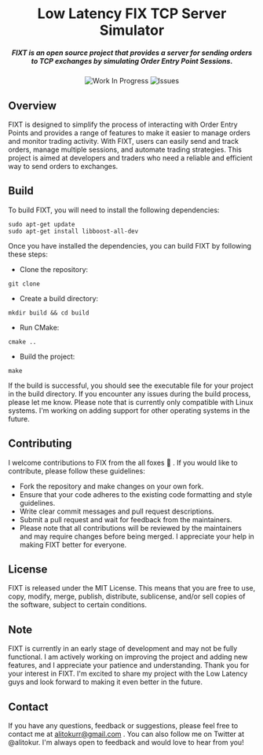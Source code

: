 # 
<div align="center">
<h1>Low Latency FIX TCP Server Simulator</h1>
<h5>  FIXT is an open source project that provides a server for sending orders to TCP exchanges by simulating Order Entry Point Sessions. </h5>
  
![Work In Progress](https://img.shields.io/badge/-WORK%20IN%20PROGRESS-green)
![Issues](https://img.shields.io/bitbucket/issues/alitokur/FIXT)

</div>

## Overview

FIXT is designed to simplify the process of interacting with Order Entry Points and provides a range of features to make it 
easier to manage orders and monitor trading activity. 
With FIXT, users can easily send and track orders, manage multiple sessions, 
and automate trading strategies. This project is aimed at developers and traders who need a 
reliable and efficient way to send orders to exchanges.

## Build
To build FIXT, you will need to install the following dependencies:

```
sudo apt-get update
sudo apt-get install libboost-all-dev
```
Once you have installed the dependencies, you can build FIXT by following these steps:

- Clone the repository: 

```
git clone 
```

- Create a build directory: 

```
mkdir build && cd build
```

- Run CMake: 

```
cmake ..
```

- Build the project: 

```
make
```

If the build is successful, you should see the executable file for your project in the build directory. 
If you encounter any issues during the build process, please let me know.
Please note that is currently only compatible with Linux systems. I'm working on adding support for other operating systems in the future.

## Contributing

I welcome contributions to FIX from the all foxes :fox_face: . If you would like to contribute, please follow these guidelines:

- Fork the repository and make changes on your own fork.
- Ensure that your code adheres to the existing code formatting and style guidelines.
- Write clear commit messages and pull request descriptions.
- Submit a pull request and wait for feedback from the maintainers.
- Please note that all contributions will be reviewed by the maintainers and may require changes before being merged. 
I appreciate your help in making FIXT better for everyone.

## License
FIXT is released under the MIT License. This means that you are free to use, copy, modify, merge, publish, distribute, sublicense, 
and/or sell copies of the software, subject to certain conditions.

## Note 
FIXT is currently in an early stage of development and may not be fully functional. 
I am actively working on improving the project and adding new features, and 
I appreciate your patience and understanding. Thank you for your interest in FIXT. 
I'm excited to share my project with the Low Latency guys and look forward to making it even better in the future.

## Contact
If you have any questions, feedback or suggestions, please feel free to contact me at alitokurr@gmail.com . 
You can also follow me on Twitter at @alitokur. 
I'm always open to feedback and would love to hear from you!



